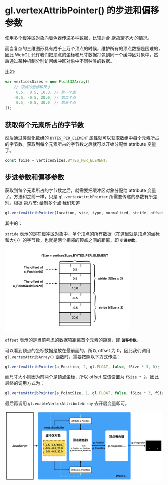 # gl.vertexAttribPointer() 的步进和偏移参数 

使用多个缓冲区对象向着色器传递多种数据，比较适合 *数据量不大* 的情况。

而当复杂的三维图形具有成千上万个顶点的时候，维护所有的顶点数据是困难的，因此 WebGL 允许我们把顶点的坐标和尺寸数据打包到同一个缓冲区对象中，然后通过某种机制分别访问缓冲区对象中不同种类的数据。

比如:
```javascript
var verticesSizes = new Float32Array([
    // 顶点的坐标和尺寸
     0.5,  0.5, 10.0, // 第一个点
    -0.5, -0.5, 20.0, // 第二个点
     0.5, -0.5, 30.0  // 第三个点
]);

```

## 获取每个元素所占的字节数
然后通过类型化数组的 `BYTES_PER_ELEMENT` 属性就可以获取数组中每个元素所占的字节数。获取到每个元素所占的字节数之后就可以开始分配给 attribute 变量了。

```javascript
const fSize = verticesSizes.BYTES_PER_ELEMENT;
```

## 步进参数和偏移参数

获取到每个元素所占的字节数之后，就需要把缓冲区对象分配给 attribute 变量了。方法和之前一样，只是 `gl.vertexAttribPointer` 所需要传递的参数有所差别。根据 [第八节: 绘制多个点](../lesson8/) 我们知道
```javascript
gl.vertexAttribPointer(location, size, type, normalized, stride, offset);
```
其中的：

`stride` 表示的是在缓冲区对象中，单个顶点的所有数据（在这里就是顶点的坐标和大小）的字节数，也就是两个相邻的顶点之间的距离，即 **`步进参数`**。

<img src="https://github.com/zqiangxu/webgl/blob/main/assets/book/lesson17/stride-offset.png?raw=true" width="400px"/>

`offset` 表示的是当前考虑的数据项距离首个元素的距离，即 **`偏移参数`**。

可以看到顶点的坐标数据是放在最前面的，所以 offset 为 0，因此我们调用 `gl.vertexAttribArray()` 函数时，需要按照以下方式传递：

```javascript
gl.vertexAttribPointer(a_Position, 2, gl.FLOAT, false, fSize * 3, 0);
``` 

而尺寸大小则因为前两个是顶点坐标，所以 offset 应该设置为 `fSize * 2`，因此最终的调用方式为：

```javascript
gl.vertexAttribPointer(a_PointSize, 1, gl.FLOAT, false, fSize * 3, fSize * 2);
```

最后再调用 `gl.enableVertexAttributeArray` 去开启变量即可。

<img src="https://github.com/zqiangxu/webgl/blob/main/assets/book/lesson17/process.png?raw=true" width="800px"/>
